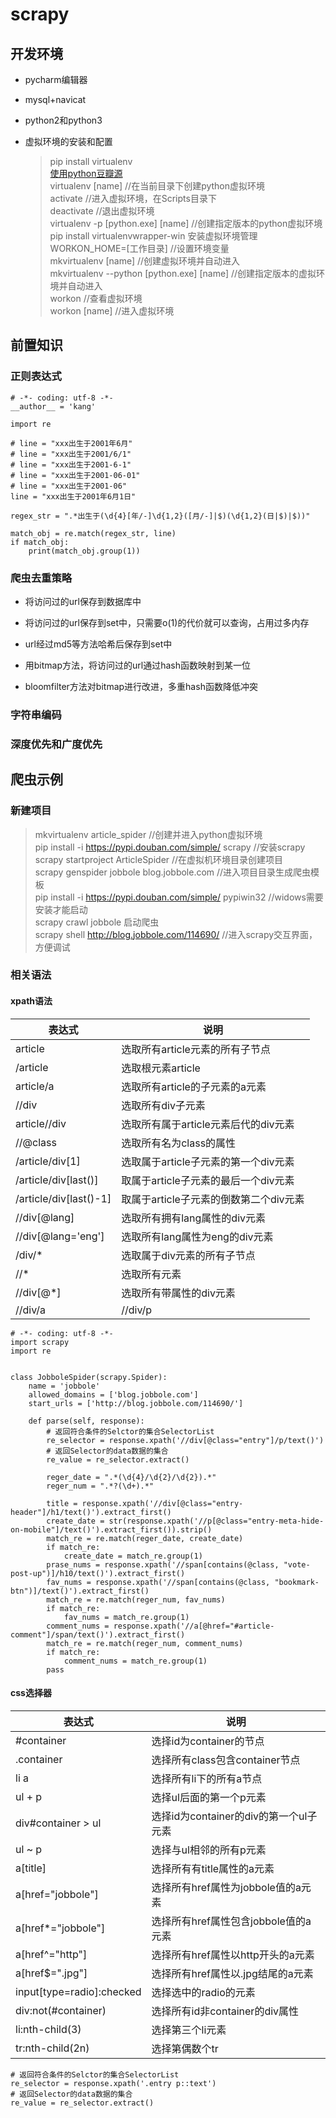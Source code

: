 # scrapy

## 开发环境

- pycharm编辑器

- mysql+navicat

- python2和python3

- 虚拟环境的安装和配置

  > pip install virtualenv  
  [使用python豆瓣源](https://www.douban.com/note/302711300/)  
  virtualenv [name] //在当前目录下创建python虚拟环境  
  activate  //进入虚拟环境，在Scripts目录下  
  deactivate  //退出虚拟环境  
  virtualenv -p [python.exe] [name] //创建指定版本的python虚拟环境  
  pip install virtualenvwrapper-win  安装虚拟环境管理  
  WORKON_HOME=[工作目录]   //设置环境变量  
  mkvirtualenv [name]  //创建虚拟环境并自动进入  
  mkvirtualenv --python [python.exe] [name]  //创建指定版本的虚拟环境并自动进入  
  workon  //查看虚拟环境  
  workon [name]  //进入虚拟环境  

## 前置知识

### 正则表达式

```
# -*- coding: utf-8 -*-
__author__ = 'kang'

import re

# line = "xxx出生于2001年6月"
# line = "xxx出生于2001/6/1"
# line = "xxx出生于2001-6-1"
# line = "xxx出生于2001-06-01"
# line = "xxx出生于2001-06"
line = "xxx出生于2001年6月1日"

regex_str = ".*出生于(\d{4}[年/-]\d{1,2}([月/-]|$)(\d{1,2}(日|$)|$))"

match_obj = re.match(regex_str, line)
if match_obj:
    print(match_obj.group(1))
```

### 爬虫去重策略

- 将访问过的url保存到数据库中

- 将访问过的url保存到set中，只需要o(1)的代价就可以查询，占用过多内存

- url经过md5等方法哈希后保存到set中

- 用bitmap方法，将访问过的url通过hash函数映射到某一位

- bloomfilter方法对bitmap进行改进，多重hash函数降低冲突

### 字符串编码

### 深度优先和广度优先

## 爬虫示例

### 新建项目

> mkvirtualenv article_spider //创建并进入python虚拟环境  
pip install -i https://pypi.douban.com/simple/ scrapy  //安装scrapy  
scrapy startproject ArticleSpider //在虚拟机环境目录创建项目  
scrapy genspider jobbole blog.jobbole.com  //进入项目目录生成爬虫模板  
pip install -i https://pypi.douban.com/simple/ pypiwin32 //widows需要安装才能启动  
scrapy crawl jobbole  启动爬虫  
scrapy shell http://blog.jobbole.com/114690/  //进入scrapy交互界面，方便调试  
 
### 相关语法

#### xpath语法

|表达式     |说明        |
|-----------|-----------|
|article    |选取所有article元素的所有子节点|
|/article   |选取根元素article|
|article/a  |选取所有article的子元素的a元素|
|//div      |选取所有div子元素|
|article//div   |选取所有属于article元素后代的div元素|
|//@class   |选取所有名为class的属性|
|/article/div[1]   |选取属于article子元素的第一个div元素|
|/article/div[last()]   |取属于article子元素的最后一个div元素|
|/article/div[last()-1]   |取属于article子元素的倒数第二个div元素|
|//div[@lang]   |选取所有拥有lang属性的div元素|
|//div[@lang='eng']   |选取所有lang属性为eng的div元素|
|/div/*      |选取属于div元素的所有子节点|
|//*         |选取所有元素              |
|//div[@*]   |选取所有带属性的div元素|
|//div/a|//div/p      |选取所有div元素的a和p元素|  

```
# -*- coding: utf-8 -*-
import scrapy
import re


class JobboleSpider(scrapy.Spider):
    name = 'jobbole'
    allowed_domains = ['blog.jobbole.com']
    start_urls = ['http://blog.jobbole.com/114690/']

    def parse(self, response):
        # 返回符合条件的Selctor的集合SelectorList
        re_selector = response.xpath('//div[@class="entry"]/p/text()')
        # 返回Selector的data数据的集合
        re_value = re_selector.extract()

        reger_date = ".*(\d{4}/\d{2}/\d{2}).*"
        reger_num = ".*?(\d+).*"

        title = response.xpath('//div[@class="entry-header"]/h1/text()').extract_first()
        create_date = str(response.xpath('//p[@class="entry-meta-hide-on-mobile"]/text()').extract_first()).strip()
        match_re = re.match(reger_date, create_date)
        if match_re:
            create_date = match_re.group(1)
        prase_nums = response.xpath('//span[contains(@class, "vote-post-up")]/h10/text()').extract_first()
        fav_nums = response.xpath('//span[contains(@class, "bookmark-btn")]/text()').extract_first()
        match_re = re.match(reger_num, fav_nums)
        if match_re:
            fav_nums = match_re.group(1)
        comment_nums = response.xpath('//a[@href="#article-comment"]/span/text()').extract_first()
        match_re = re.match(reger_num, comment_nums)
        if match_re:
            comment_nums = match_re.group(1)
        pass

```

#### css选择器

|表达式     |说明        |
|-----------|-----------|
|#container      |选择id为container的节点|
|.container     |选择所有class包含container节点|
|li a          |选择所有li下的所有a节点|
|ul + p          |选择ul后面的第一个p元素|
|div#container > ul |选择id为container的div的第一个ul子元素|
|ul ~ p          |选择与ul相邻的所有p元素|
|a[title]          |选择所有有title属性的a元素|
|a[href="jobbole"]   |选择所有href属性为jobbole值的a元素|
|a[href*="jobbole"]   |选择所有href属性包含jobbole值的a元素|
|a[href^="http"]   |选择所有href属性以http开头的a元素|
|a[href$=".jpg"]   |选择所有href属性以.jpg结尾的a元素|
|input[type=radio]:checked  |选择选中的radio的元素|
|div:not(#container)          |选择所有id非container的div属性|
|li:nth-child(3)      |选择第三个li元素 |
|tr:nth-child(2n)     |选择第偶数个tr|

```
# 返回符合条件的Selctor的集合SelectorList
re_selector = response.xpath('.entry p::text')
# 返回Selector的data数据的集合
re_value = re_selector.extract()
```